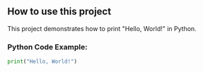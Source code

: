 ## How to use this project

This project demonstrates how to print "Hello, World!" in Python.

### Python Code Example:
```python
print("Hello, World!")
